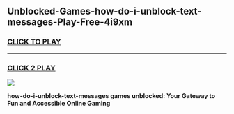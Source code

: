 
## Unblocked-Games-how-do-i-unblock-text-messages-Play-Free-4i9xm
<h3>
<a href="https://premium76.site?title=how-do-i-unblock-text-messages&ref=12A">CLICK TO PLAY</a></h3>
<hr>

<h3>
<a href="https://premium76.site?title=how-do-i-unblock-text-messages&ref=12A">CLICK 2 PLAY</a>
  
</h3>

<a href="https://premium76.site?title=how-do-i-unblock-text-messages&ref=12A"><img src="https://clearcache.store/games.png"></a>


**how-do-i-unblock-text-messages games unblocked: Your Gateway to Fun and Accessible Online Gaming**

